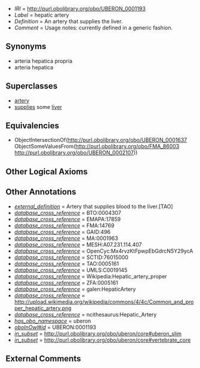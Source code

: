  * *IRI* = http://purl.obolibrary.org/obo/UBERON_0001193
 * *Label* = hepatic artery
 * *Definition* = An artery that supplies the liver.
 * *Comment* = Usage notes: currently defined in a generic fashion.

## Synonyms

 * arteria hepatica propria
 * arteria hepatica

## Superclasses

 * [artery](../../UBERON/37/UBERON_0001637.md)
 * [supplies](../../FMA/03/FMA_86003.md) some [liver](../../UBERON/07/UBERON_0002107.md)

## Equivalencies

 * ObjectIntersectionOf(<http://purl.obolibrary.org/obo/UBERON_0001637> ObjectSomeValuesFrom(<http://purl.obolibrary.org/obo/FMA_86003> <http://purl.obolibrary.org/obo/UBERON_0002107>))

## Other Logical Axioms


## Other Annotations

 * *[external_definition](../../UBPROP/01/UBPROP_0000001.md)* = Artery that supplies blood to the liver.[TAO]
 * *[database_cross_reference](../../ef/oboInOwl#hasDbXref.md)* = BTO:0004307
 * *[database_cross_reference](../../ef/oboInOwl#hasDbXref.md)* = EMAPA:17859
 * *[database_cross_reference](../../ef/oboInOwl#hasDbXref.md)* = FMA:14769
 * *[database_cross_reference](../../ef/oboInOwl#hasDbXref.md)* = GAID:496
 * *[database_cross_reference](../../ef/oboInOwl#hasDbXref.md)* = MA:0001963
 * *[database_cross_reference](../../ef/oboInOwl#hasDbXref.md)* = MESH:A07.231.114.407
 * *[database_cross_reference](../../ef/oboInOwl#hasDbXref.md)* = OpenCyc:Mx4rvzKtFpwpEbGdrcN5Y29ycA
 * *[database_cross_reference](../../ef/oboInOwl#hasDbXref.md)* = SCTID:76015000
 * *[database_cross_reference](../../ef/oboInOwl#hasDbXref.md)* = TAO:0005161
 * *[database_cross_reference](../../ef/oboInOwl#hasDbXref.md)* = UMLS:C0019145
 * *[database_cross_reference](../../ef/oboInOwl#hasDbXref.md)* = Wikipedia:Hepatic_artery_proper
 * *[database_cross_reference](../../ef/oboInOwl#hasDbXref.md)* = ZFA:0005161
 * *[database_cross_reference](../../ef/oboInOwl#hasDbXref.md)* = galen:HepaticArtery
 * *[database_cross_reference](../../ef/oboInOwl#hasDbXref.md)* = http://upload.wikimedia.org/wikipedia/commons/4/4c/Common_and_proper_hepatic_artery.png
 * *[database_cross_reference](../../ef/oboInOwl#hasDbXref.md)* = ncithesaurus:Hepatic_Artery
 * *[has_obo_namespace](../../ce/oboInOwl#hasOBONamespace.md)* = uberon
 * *[oboInOwl#id](../../id/oboInOwl#id.md)* = UBERON:0001193
 * *[in_subset](../../et/oboInOwl#inSubset.md)* = http://purl.obolibrary.org/obo/uberon/core#uberon_slim
 * *[in_subset](../../et/oboInOwl#inSubset.md)* = http://purl.obolibrary.org/obo/uberon/core#vertebrate_core

## External Comments


